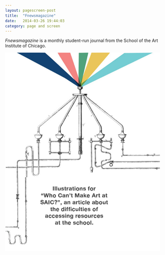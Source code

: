```yaml
---
layout: pagescreen-post
title:  "Fnewsmagazine"
date:   2014-03-26 19:44:03
category: page and screen
---
```

<div class="page-content inset">
<div class="row">
	<div class="row">
            <div class="col-md-9">
                <p class="lead"><i>Fnewsmagazine</i> is a monthly student-run journal from the School of the Art Institute of Chicago.</p>
            </div>
        </div>
    <div class="col-md-12">
		<img class="img-responsive-pad" src="/imgs/fnews1.jpg">
	</div>

</div>
</div>
